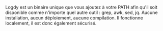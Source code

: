 Logdy est un binaire unique que vous ajoutez à votre PATH afin qu'il soit disponible comme n'importe quel autre outil : grep, awk, sed, jq. Aucune installation, aucun déploiement, aucune compilation. Il fonctionne localement, il est donc également sécurisé.